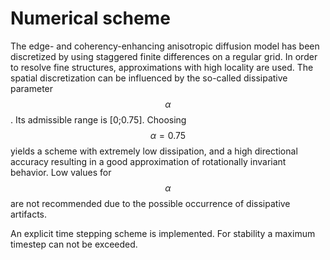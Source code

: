 # Numerical scheme

The edge- and coherency-enhancing anisotropic diffusion model has been discretized by using staggered finite differences on a regular grid. In order to resolve fine structures, approximations with high locality are used. The spatial discretization can be influenced by the so-called dissipative parameter $$\alpha$$ . Its admissible range is \[0;0.75\]. Choosing $$\alpha = 0.75$$ yields a scheme with extremely low dissipation, and a high directional accuracy resulting in a good approximation of rotationally invariant behavior. Low values for $$\alpha$$ are not recommended due to the possible occurrence of dissipative artifacts.

An explicit time stepping scheme is implemented. For stability a maximum timestep can not be exceeded.

